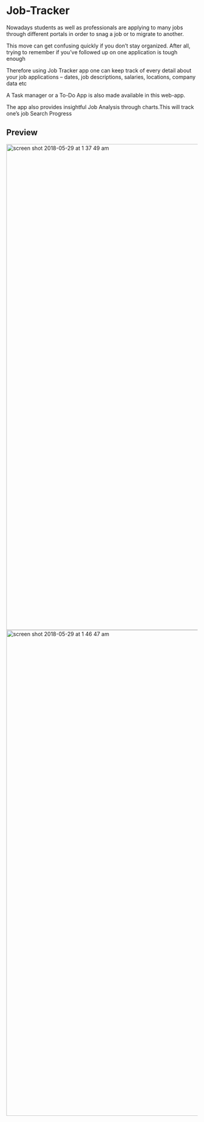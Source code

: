 # Job-Tracker

Nowadays students as well as professionals are applying to many jobs through different portals in order to snag a job or to migrate to another.

This move can get confusing quickly if you don’t stay organized. After all, trying to remember if you’ve followed up on one application is tough enough

Therefore using Job Tracker app one can keep track of every detail about your job applications – dates, job descriptions, salaries, locations, company data etc

A Task manager or a To-Do App is also made available in this web-app.

The app also provides insightful Job Analysis through charts.This will track one’s job Search Progress

## Preview

<img width="1277" alt="screen shot 2018-05-29 at 1 37 49 am" src="https://user-images.githubusercontent.com/36355970/40628190-2c007440-62e1-11e8-8703-43bf7b89d7de.png">

<img width="1277" alt="screen shot 2018-05-29 at 1 46 47 am" src="https://user-images.githubusercontent.com/36355970/40628375-4696e14e-62e2-11e8-87c8-2617b23ce42c.png">
